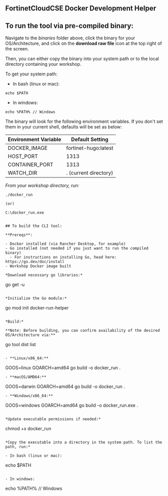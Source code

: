 ## FortinetCloudCSE Docker Development Helper

## To run the tool via pre-compiled binary:

Navigate to the *binaries* folder above, click the binary for your OS/Architecture, and click on the **download raw file** icon at the top right of the screen. 

Then, you can either copy the binary into your system path or to the local directory containing your workshop.

To get your system path:

- In bash (linux or mac):
```
echo $PATH 
```

- In windows:
```
echo %PATH% // Windows
```

The binary will look for the following environment variables. If you don't set them in your current shell, defaults will be set as below:

| Environment Variable | Default Setting      |
| -------------------- | -------------------- |
| DOCKER_IMAGE         | fortinet-hugo:latest |
| HOST_PORT            | 1313                 |
| CONTAINER_PORT       | 1313                 |
| WATCH_DIR            | . (current directory)|


*From your workshop directory, run:*

```
./docker_run

(or)

C:\docker_run.exe


## To build the CLI tool:

**Prereqs**:

- Docker installed (via Rancher Desktop, for example)
- Go installed (not needed if you just want to run the compiled binary)
  - For instructions on installing Go, head here: https://go.dev/doc/install
- Workshop Docker image built

*Download necessary go libraries:*
```
go get -u
```

*Initialize the Go module:*
```
go mod init docker-run-helper
```

*Build:*

**Note: Before building, you can confirm availability of the desired OS/Architecture via:**
```
go tool dist list
``` 

- **Linux/x86_64:**
```
GOOS=linux GOARCH=amd64 go build -o docker_run .
```
- **macOS/AMD64:**
```
GOOS=darwin GOARCH=amd64 go build -o docker_run .
```
- **Windows/x86_64:**
```
GOOS=windows GOARCH=amd64 go build -o docker_run.exe .

```

*Update executable permissions if needed:*
```
chmod +x docker_run
```

*Copy the executable into a directory in the system path. To list the path, run:*

- In bash (linux or mac):
```
echo $PATH 
```

- In windows:
```
echo %PATH% // Windows
```
